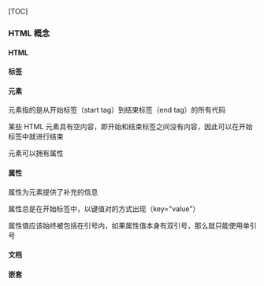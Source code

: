[TOC]

### HTML 概念
#### HTML
#### 标签
#### 元素
元素指的是从开始标签（start tag）到结束标签（end tag）的所有代码

某些 HTML 元素具有空内容，即开始和结束标签之间没有内容，因此可以在开始标签中就进行结束

元素可以拥有属性
#### 属性
属性为元素提供了补充的信息

属性总是在开始标签中，以键值对的方式出现（key="value"）

属性值应该始终被包括在引号内，如果属性值本身有双引号，那么就只能使用单引号
#### 文档
#### 嵌套